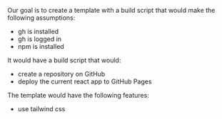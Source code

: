 
Our goal is to create a template with a build script that would make the following assumptions:

- gh is installed
- gh is logged in
- npm is installed

It would have a build script that would:

- create a repository on GitHub
- deploy the current react app to GitHub Pages


The template would have the following features:
- use tailwind css